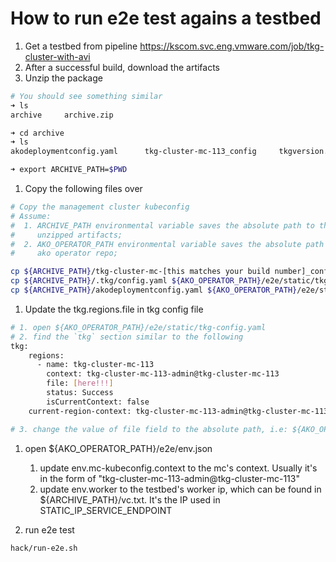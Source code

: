 # How to run e2e test agains a testbed

1. Get a testbed from pipeline <https://kscom.svc.eng.vmware.com/job/tkg-cluster-with-avi>
1. After a successful build, download the artifacts
1. Unzip the package

```bash
# You should see something similar
➜ ls
archive     archive.zip

➜ cd archive
➜ ls
akodeploymentconfig.yaml      tkg-cluster-mc-113_config     tkgversion.txt log

➜ export ARCHIVE_PATH=$PWD
```

1. Copy the following files over

```bash
# Copy the management cluster kubeconfig
# Assume:
#  1. ARCHIVE_PATH environmental variable saves the absolute path to the
#     unzipped artifacts;
#  2. AKO_OPERATOR_PATH environmental variable saves the absolute path to the
#     ako operator repo;

cp ${ARCHIVE_PATH}/tkg-cluster-mc-[this matches your build number]_config ${AKO_OPERATOR_PATH}/e2e/static/mc.kubeconfig
cp ${ARCHIVE_PATH}/.tkg/config.yaml ${AKO_OPERATOR_PATH}/e2e/static/tkg-config.yaml
cp ${ARCHIVE_PATH}/akodeploymentconfig.yaml ${AKO_OPERATOR_PATH}/e2e/static/akodeploymentconfig.yaml
```

1. Update the tkg.regions.file in tkg config file

```bash
# 1. open ${AKO_OPERATOR_PATH}/e2e/static/tkg-config.yaml
# 2. find the `tkg` section similar to the following
tkg:
    regions:
      - name: tkg-cluster-mc-113
        context: tkg-cluster-mc-113-admin@tkg-cluster-mc-113
        file: [here!!!]
        status: Success
        isCurrentContext: false
    current-region-context: tkg-cluster-mc-113-admin@tkg-cluster-mc-113

# 3. change the value of file field to the absolute path, i.e: ${AKO_OPERATOR_PATH}/e2e/static/tkg-config.yaml
```

1. open ${AKO_OPERATOR_PATH}/e2e/env.json
    1. update env.mc-kubeconfig.context to the mc's context. Usually it's in the
     form of "tkg-cluster-mc-113-admin@tkg-cluster-mc-113"
    1. update env.worker to the testbed's worker ip, which can be found in
     ${ARCHIVE_PATH}/vc.txt. It's the IP used in STATIC_IP_SERVICE_ENDPOINT

1. run e2e test

```bash
hack/run-e2e.sh
```
